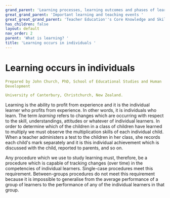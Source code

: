 ```yaml
---
grand_parent: 'Learning processes, learning outcomes and phases of learning '
great_grand_parent: 'Important learning and teaching events '
great_great_grand_parent: 'Teacher Education''s Core Knowledge and Skills.'
has_children: false
layout: default
nav_order: 2
parent: 'What is learning? '
title: 'Learning occurs in individuals '
---
```

# Learning occurs in individuals


```yaml
Prepared by John Church, PhD, School of Educational Studies and Human
Development

University of Canterbury, Christchurch, New Zealand.
```


Learning is the ability to profit from experience and it is the
individual learner who profits from experience. In other words, it is
individuals who learn. The term *learning* refers to changes which are
occurring with respect to the skill, understandings, attitudes or
whatever of individual learners. In order to determine which of the
children in a class of children have learned to multiply we must observe
the multiplication skills of each individual child. When a teacher
administers a test to the children in her class, she records each
child\'s mark separately and it is this individual achievement which is
discussed with the child, reported to parents, and so on.

Any procedure which we use to study learning must, therefore, be a
procedure which is capable of tracking changes (over time) in the
competencies of individual learners. Single-case procedures meet this
requirement. Between-groups procedures do not meet this requirement
because it is impossible to generalise from the average performance of a
group of learners to the performance of any of the individual learners
in that group.
